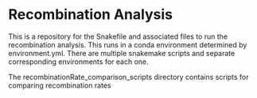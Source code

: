 # Recombination Analysis

This is a repository for the Snakefile and associated files to run the recombination analysis. This runs in a conda environment determined by environment.yml. There are multiple snakemake scripts and separate corresponding environments for each one.

The recombinationRate\_comparison\_scripts directory contains scripts for comparing recombination rates
